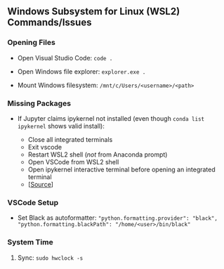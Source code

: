## Windows Subsystem for Linux (WSL2) Commands/Issues

### Opening Files

- Open Visual Studio Code: `code .`

- Open Windows file explorer: `explorer.exe .`

- Mount Windows filesystem: `/mnt/c/Users/<username>/<path>`

### Missing Packages

- If Jupyter claims ipykernel not installed (even though `conda list ipykernel` shows valid install):

  - Close all integrated terminals
  - Exit vscode
  - Restart WSL2 shell (*not* from Anaconda prompt)
  - Open VSCode from WSL2 shell
  - Open ipykernel interactive terminal before opening an integrated terminal
  - [[Source](https://github.com/microsoft/vscode-jupyter/issues/1290#issuecomment-738614258)]

### VSCode Setup

- Set Black as autoformatter: `"python.formatting.provider": "black", "python.formatting.blackPath": "/home/<user>/bin/black"`

### System Time

1. Sync: `sudo hwclock -s`


